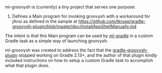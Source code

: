 ml-groovysh is (currently) a tiny project that serves one purpose:

1. Defines a Main program for invoking groovysh with a workaround for jAnsi as defined in the 
sample at https://github.com/tkruse/gradle-groovysh-plugin/blob/master/doc/InstallAppShellManually.md

The intent is that this Main program can be used by [ml-gradle](https://github.com/rjrudin/ml-gradle) in a custom
Gradle task as a simple way of launching groovysh.

ml-groovysh was created to address the fact that the [gradle-groovysh-plugin](https://github.com/tkruse/gradle-groovysh-plugin)
stopped working on Gradle 2.13+, and the author of that plugin kindly included instructions on how to setup
a custom Gradle task to accomplish what that plugin does. 
